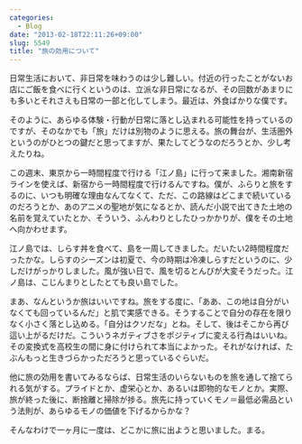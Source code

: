 ```yaml
---
categories:
  - Blog
date: "2013-02-18T22:11:26+09:00"
slug: 5549
title: "旅の効用について"
---
```


日常生活において、非日常を味わうのは少し難しい。付近の行ったことがないお店にご飯を食べに行くというのは、立派な非日常になるが、その回数があまりにも多いとそれさえも日常の一部と化してしまう。最近は、外食ばかりな僕です。

そのように、あらゆる体験・行動が日常に落とし込まれる可能性を持っているのですが、そのなかでも「旅」だけは別物のように思える。旅の舞台が、生活圏外というのがひとつの鍵だと思ってますが、果たしてどうなのだろうとか、少し考えたりね。

この週末、東京から一時間程度で行ける「江ノ島」に行って来ました。湘南新宿ラインを使えば、新宿から一時間程度で行けるんですね。僕が、ふらりと旅をするのに、いつも明確な理由なんてなくて、ただ、この路線はどこまで続いているのだろうとか、あのアニメの聖地が気になるとか、読んだ小説で出てきた土地の名前を覚えていたとか、そういう、ふんわりとしたひっかかりが、僕をその土地へ向かわせます。

江ノ島では、しらす丼を食べて、島を一周してきました。だいたい2時間程度だったかな。しらすのシーズンは初夏で、今の時期は冷凍しらすだというのに、少しだけがっかりしました。風が強い日で、風を切るとんびが大変そうだった。江ノ島は、こじんまりとしたとても良い島でした。

まあ、なんというか旅はいいですね。旅をする度に、「ああ、この地は自分がいなくても回っているんだ」と肌で実感できる。そうすることで自分の存在を限りなく小さく落とし込める。「自分はクソだな」とね。そして、後はそこから再び這い上がるだけだ。こういうネガティブさをポジティブに変える行為はいいね。その変換式を高校生の間に身に付けられて本当によかった。それがなければ、たぶんもっと生きづらかっただろうと思っているぐらいだ。

他に旅の効用を書いてみるならば、日常生活のいらないものを旅を通して捨てられる気がする。プライドとか、虚栄心とか、あるいは即物的なモノとか。実際、旅が終った後に、断捨離と掃除が捗る。旅先に持っていくモノ＝最低必需品という法則が、あらゆるモノの価値を下げるからかな？

そんなわけで一ヶ月に一度は、どこかに旅に出ようと思いました。まる。
